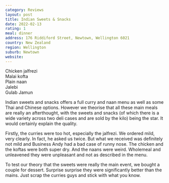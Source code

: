```yaml
---
category: Reviews
layout: post
title: Indian Sweets & Snacks
date: 2022-02-13
rating: 1
meal: dinner
address: 176 Riddiford Street, Newtown, Wellington 6021
country: New Zealand
region: Wellington
suburb: Newtown
website: 
---
```

Chicken jalfrezi  
Malai kofta  
Plain naan  
Jalebi  
Gulab Jamun  

Indian sweets and snacks offers a full curry and naan menu as well as some Thai and Chinese options. However we theorise that all these main meals are really an afterthought, with the sweets and snacks (of which there is a wide variety across two deli cases and are sold by the kilo) being the star. It would certainly explain the quality. 

Firstly, the curries were too hot, especially the jalfrezi. We ordered mild, very clearly. In fact, he asked us twice. But what we received was definitely not mild and Business Andy had a bad case of runny nose. The chicken and the koftas were both super dry. And the naans were weird. Wholemeal and unleavened they were unpleasant and not as described in the menu. 

To test our theory that the sweets were really the main event, we bought a couple for dessert. Surprise surprise they were significantly better than the mains. Just scrap the curries guys and stick with what you know.
